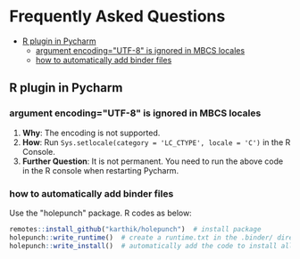 # Frequently Asked Questions

- [R plugin in Pycharm](#r-plugin-in-pycharm)
  - [argument encoding="UTF-8" is ignored in MBCS locales](#argument-encodingutf-8-is-ignored-in-mbcs-locales)
  - [how to automatically add binder files](#how-to-automatically-add-binder-files)

## R plugin in Pycharm
### argument encoding="UTF-8" is ignored in MBCS locales

1. **Why**: The encoding is not supported.  
2. **How**: Run `Sys.setlocale(category = 'LC_CTYPE', locale = 'C')` in the R Console.  
3. **Further Question**: It is not permanent. You need to run the above code in the R console when restarting Pycharm.  


### how to automatically add binder files

Use the "holepunch" package. R codes as below:

```R
remotes::install_github("karthik/holepunch")  # install package
holepunch::write_runtime()  # create a runtime.txt in the .binder/ directory
holepunch::write_install()  # automatically add the code to install all dependencies in the project
```
